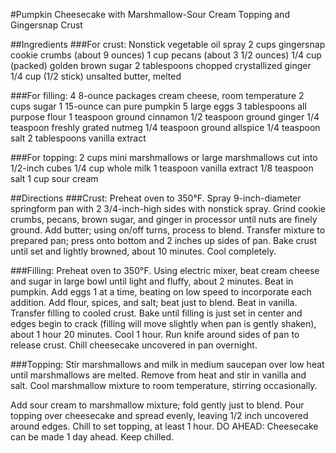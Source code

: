 #Pumpkin Cheesecake with Marshmallow-Sour Cream Topping and Gingersnap Crust

##Ingredients
###For crust:
Nonstick vegetable oil spray
2 cups gingersnap cookie crumbs (about 9 ounces)
1 cup pecans (about 3 1/2 ounces)
1/4 cup (packed) golden brown sugar
2 tablespoons chopped crystallized ginger
1/4 cup (1/2 stick) unsalted butter, melted

###For filling:
4 8-ounce packages cream cheese, room temperature
2 cups sugar
1 15-ounce can pure pumpkin
5 large eggs
3 tablespoons all purpose flour
1 teaspoon ground cinnamon
1/2 teaspoon ground ginger
1/4 teaspoon freshly grated nutmeg
1/4 teaspoon ground allspice
1/4 teaspoon salt
2 tablespoons vanilla extract

###For topping:
2 cups mini marshmallows or large marshmallows cut into 1/2-inch cubes
1/4 cup whole milk
1 teaspoon vanilla extract
1/8 teaspoon salt
1 cup sour cream

##Directions
###Crust:
Preheat oven to 350°F. Spray 9-inch-diameter springform pan with 2 3/4-inch-high sides with nonstick spray. Grind cookie crumbs, pecans, brown sugar, and ginger in processor until nuts are finely ground. Add butter; using on/off turns, process to blend. Transfer mixture to prepared pan; press onto bottom and 2 inches up sides of pan. Bake crust until set and lightly browned, about 10 minutes. Cool completely.

###Filling:
Preheat oven to 350°F. Using electric mixer, beat cream cheese and sugar in large bowl until light and fluffy, about 2 minutes. Beat in pumpkin. Add eggs 1 at a time, beating on low speed to incorporate each addition. Add flour, spices, and salt; beat just to blend. Beat in vanilla. Transfer filling to cooled crust. Bake until filling is just set in center and edges begin to crack (filling will move slightly when pan is gently shaken), about 1 hour 20 minutes. Cool 1 hour. Run knife around sides of pan to release crust. Chill cheesecake uncovered in pan overnight.

###Topping:
Stir marshmallows and milk in medium saucepan over low heat until marshmallows are melted. Remove from heat and stir in vanilla and salt. Cool marshmallow mixture to room temperature, stirring occasionally.

Add sour cream to marshmallow mixture; fold gently just to blend. Pour topping over cheesecake and spread evenly, leaving 1/2 inch uncovered around edges. Chill to set topping, at least 1 hour. DO AHEAD: Cheesecake can be made 1 day ahead. Keep chilled.

